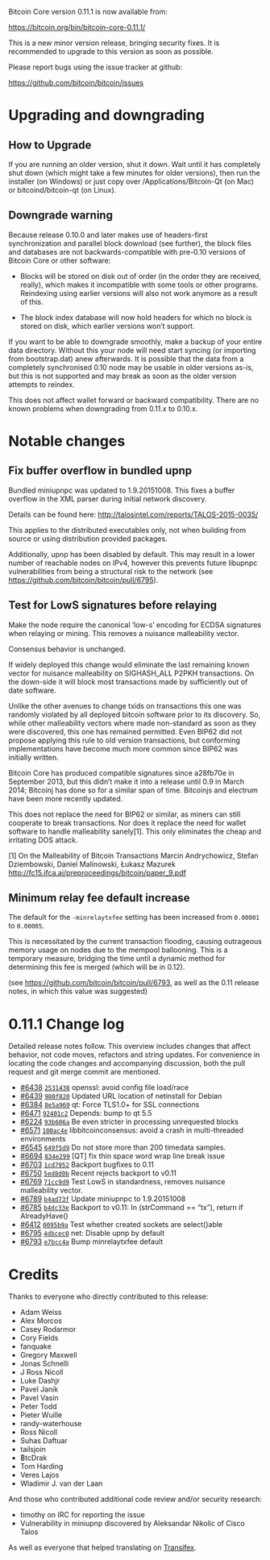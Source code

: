 Bitcoin Core version 0.11.1 is now available from:

<https://bitcoin.org/bin/bitcoin-core-0.11.1/>

This is a new minor version release, bringing security fixes. It is
recommended to upgrade to this version as soon as possible.

Please report bugs using the issue tracker at github:

<https://github.com/bitcoin/bitcoin/issues>

# Upgrading and downgrading

## How to Upgrade

If you are running an older version, shut it down. Wait until it has
completely shut down (which might take a few minutes for older versions), then
run the installer (on Windows) or just copy over /Applications/Bitcoin-Qt (on
Mac) or bitcoind/bitcoin-qt (on Linux).

## Downgrade warning

Because release 0.10.0 and later makes use of headers-first synchronization
and parallel block download (see further), the block files and databases are
not backwards-compatible with pre-0.10 versions of Bitcoin Core or other
software:

  * Blocks will be stored on disk out of order (in the order they are received, really), which makes it incompatible with some tools or other programs. Reindexing using earlier versions will also not work anymore as a result of this.

  * The block index database will now hold headers for which no block is stored on disk, which earlier versions won’t support.

If you want to be able to downgrade smoothly, make a backup of your entire
data directory. Without this your node will need start syncing (or importing
from bootstrap.dat) anew afterwards. It is possible that the data from a
completely synchronised 0.10 node may be usable in older versions as-is, but
this is not supported and may break as soon as the older version attempts to
reindex.

This does not affect wallet forward or backward compatibility. There are no
known problems when downgrading from 0.11.x to 0.10.x.

# Notable changes

## Fix buffer overflow in bundled upnp

Bundled miniupnpc was updated to 1.9.20151008. This fixes a buffer overflow in
the XML parser during initial network discovery.

Details can be found here: http://talosintel.com/reports/TALOS-2015-0035/

This applies to the distributed executables only, not when building from
source or using distribution provided packages.

Additionally, upnp has been disabled by default. This may result in a lower
number of reachable nodes on IPv4, however this prevents future libupnpc
vulnerabilities from being a structural risk to the network (see
https://github.com/bitcoin/bitcoin/pull/6795).

## Test for LowS signatures before relaying

Make the node require the canonical ‘low-s’ encoding for ECDSA signatures when
relaying or mining. This removes a nuisance malleability vector.

Consensus behavior is unchanged.

If widely deployed this change would eliminate the last remaining known vector
for nuisance malleability on SIGHASH_ALL P2PKH transactions. On the down-side
it will block most transactions made by sufficiently out of date software.

Unlike the other avenues to change txids on transactions this one was randomly
violated by all deployed bitcoin software prior to its discovery. So, while
other malleability vectors where made non-standard as soon as they were
discovered, this one has remained permitted. Even BIP62 did not propose
applying this rule to old version transactions, but conforming implementations
have become much more common since BIP62 was initially written.

Bitcoin Core has produced compatible signatures since a28fb70e in September
2013, but this didn’t make it into a release until 0.9 in March 2014; Bitcoinj
has done so for a similar span of time. Bitcoinjs and electrum have been more
recently updated.

This does not replace the need for BIP62 or similar, as miners can still
cooperate to break transactions. Nor does it replace the need for wallet
software to handle malleability sanely[1]. This only eliminates the cheap and
irritating DOS attack.

[1] On the Malleability of Bitcoin Transactions Marcin Andrychowicz, Stefan
Dziembowski, Daniel Malinowski, Łukasz Mazurek
http://fc15.ifca.ai/preproceedings/bitcoin/paper_9.pdf

## Minimum relay fee default increase

The default for the `-minrelaytxfee` setting has been increased from `0.00001`
to `0.00005`.

This is necessitated by the current transaction flooding, causing outrageous
memory usage on nodes due to the mempool ballooning. This is a temporary
measure, bridging the time until a dynamic method for determining this fee is
merged (which will be in 0.12).

(see https://github.com/bitcoin/bitcoin/pull/6793, as well as the 0.11 release
notes, in which this value was suggested)

# 0.11.1 Change log

Detailed release notes follow. This overview includes changes that affect
behavior, not code moves, refactors and string updates. For convenience in
locating the code changes and accompanying discussion, both the pull request
and git merge commit are mentioned.

  * [#6438](https://github.com/bitcoin/bitcoin/pull/6438) [`2531438`](https://github.com/bitcoin/bitcoin/commit/2531438) openssl: avoid config file load/race
  * [#6439](https://github.com/bitcoin/bitcoin/pull/6439) [`980f820`](https://github.com/bitcoin/bitcoin/commit/980f820) Updated URL location of netinstall for Debian
  * [#6384](https://github.com/bitcoin/bitcoin/pull/6384) [`8e5a969`](https://github.com/bitcoin/bitcoin/commit/8e5a969) qt: Force TLS1.0+ for SSL connections
  * [#6471](https://github.com/bitcoin/bitcoin/pull/6471) [`92401c2`](https://github.com/bitcoin/bitcoin/commit/92401c2) Depends: bump to qt 5.5
  * [#6224](https://github.com/bitcoin/bitcoin/pull/6224) [`93b606a`](https://github.com/bitcoin/bitcoin/commit/93b606a) Be even stricter in processing unrequested blocks
  * [#6571](https://github.com/bitcoin/bitcoin/pull/6571) [`100ac4e`](https://github.com/bitcoin/bitcoin/commit/100ac4e) libbitcoinconsensus: avoid a crash in multi-threaded environments
  * [#6545](https://github.com/bitcoin/bitcoin/pull/6545) [`649f5d9`](https://github.com/bitcoin/bitcoin/commit/649f5d9) Do not store more than 200 timedata samples.
  * [#6694](https://github.com/bitcoin/bitcoin/pull/6694) [`834e299`](https://github.com/bitcoin/bitcoin/commit/834e299) [QT] fix thin space word wrap line break issue
  * [#6703](https://github.com/bitcoin/bitcoin/pull/6703) [`1cd7952`](https://github.com/bitcoin/bitcoin/commit/1cd7952) Backport bugfixes to 0.11
  * [#6750](https://github.com/bitcoin/bitcoin/pull/6750) [`5ed8d0b`](https://github.com/bitcoin/bitcoin/commit/5ed8d0b) Recent rejects backport to v0.11
  * [#6769](https://github.com/bitcoin/bitcoin/pull/6769) [`71cc9d9`](https://github.com/bitcoin/bitcoin/commit/71cc9d9) Test LowS in standardness, removes nuisance malleability vector.
  * [#6789](https://github.com/bitcoin/bitcoin/pull/6789) [`b4ad73f`](https://github.com/bitcoin/bitcoin/commit/b4ad73f) Update miniupnpc to 1.9.20151008
  * [#6785](https://github.com/bitcoin/bitcoin/pull/6785) [`b4dc33e`](https://github.com/bitcoin/bitcoin/commit/b4dc33e) Backport to v0.11: In (strCommand == “tx”), return if AlreadyHave()
  * [#6412](https://github.com/bitcoin/bitcoin/pull/6412) [`0095b9a`](https://github.com/bitcoin/bitcoin/commit/0095b9a) Test whether created sockets are select()able
  * [#6795](https://github.com/bitcoin/bitcoin/pull/6795) [`4dbcec0`](https://github.com/bitcoin/bitcoin/commit/4dbcec0) net: Disable upnp by default
  * [#6793](https://github.com/bitcoin/bitcoin/pull/6793) [`e7bcc4a`](https://github.com/bitcoin/bitcoin/commit/e7bcc4a) Bump minrelaytxfee default

# Credits

Thanks to everyone who directly contributed to this release:

  * Adam Weiss
  * Alex Morcos
  * Casey Rodarmor
  * Cory Fields
  * fanquake
  * Gregory Maxwell
  * Jonas Schnelli
  * J Ross Nicoll
  * Luke Dashjr
  * Pavel Janík
  * Pavel Vasin
  * Peter Todd
  * Pieter Wuille
  * randy-waterhouse
  * Ross Nicoll
  * Suhas Daftuar
  * tailsjoin
  * ฿tcDrak
  * Tom Harding
  * Veres Lajos
  * Wladimir J. van der Laan

And those who contributed additional code review and/or security research:

  * timothy on IRC for reporting the issue
  * Vulnerability in miniupnp discovered by Aleksandar Nikolic of Cisco Talos

As well as everyone that helped translating on
[Transifex](https://www.transifex.com/projects/p/bitcoin/).

